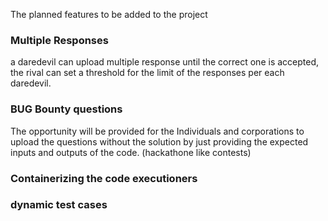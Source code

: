 The planned features to be added to the project 

### Multiple Responses
a daredevil can upload multiple response until the correct one is accepted, the rival can set a threshold for the limit of the responses per each daredevil.


### BUG Bounty questions
The opportunity will be provided for the Individuals and corporations to upload the questions without the solution by just providing the expected inputs and outputs of the code. (hackathone like contests)


### Containerizing the code executioners


### dynamic test cases